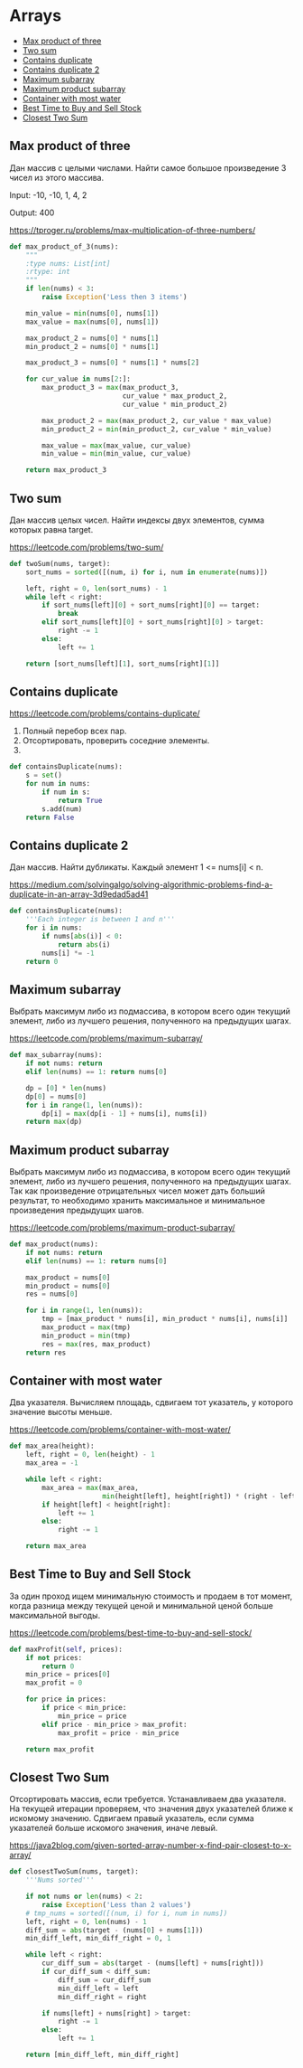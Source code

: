 # Arrays

+ [Max product of three](#max-product-of-three)
+ [Two sum](#two-sum)
+ [Contains duplicate](#contains-duplicate)
+ [Contains duplicate 2](#contains-duplicate-2)
+ [Maximum subarray](#maximum-subarray)
+ [Maximum product subarray](#maximum-product-subarray)
+ [Container with most water](#container-with-most-water)
+ [Best Time to Buy and Sell Stock](#best-time-to-buy-and-sell-stock)
+ [Closest Two Sum](#closest-two-sum)


## Max product of three

Дан массив с целыми числами. Найти самое большое произведение 3 чисел из этого массива.

Input: -10, -10, 1, 4, 2

Output: 400

https://tproger.ru/problems/max-multiplication-of-three-numbers/

```python
def max_product_of_3(nums):
    """
    :type nums: List[int]
    :rtype: int
    """
    if len(nums) < 3:
        raise Exception('Less then 3 items')

    min_value = min(nums[0], nums[1])
    max_value = max(nums[0], nums[1])

    max_product_2 = nums[0] * nums[1]
    min_product_2 = nums[0] * nums[1]

    max_product_3 = nums[0] * nums[1] * nums[2]

    for cur_value in nums[2:]:
        max_product_3 = max(max_product_3,
                            cur_value * max_product_2,
                            cur_value * min_product_2)

        max_product_2 = max(max_product_2, cur_value * max_value)
        min_product_2 = min(min_product_2, cur_value * min_value)

        max_value = max(max_value, cur_value)
        min_value = min(min_value, cur_value)

    return max_product_3
```

## Two sum

Дан массив целых чисел. Найти индексы двух элементов, сумма которых равна target.

https://leetcode.com/problems/two-sum/

```python
def twoSum(nums, target):
    sort_nums = sorted([(num, i) for i, num in enumerate(nums)])

    left, right = 0, len(sort_nums) - 1
    while left < right:
        if sort_nums[left][0] + sort_nums[right][0] == target:
            break
        elif sort_nums[left][0] + sort_nums[right][0] > target:
            right -= 1
        else:
            left += 1

    return [sort_nums[left][1], sort_nums[right][1]]
```

## Contains duplicate

https://leetcode.com/problems/contains-duplicate/

1. Полный перебор всех пар.
2. Отсортировать, проверить соседние элементы.
3. 

```python
def containsDuplicate(nums):
    s = set()
    for num in nums:
        if num in s:
            return True
        s.add(num)
    return False
```

## Contains duplicate 2 

Дан массив. Найти дубликаты. Каждый элемент 1 <= nums[i] < n. 

https://medium.com/solvingalgo/solving-algorithmic-problems-find-a-duplicate-in-an-array-3d9edad5ad41

```python
def containsDuplicate(nums):
    '''Each integer is between 1 and n'''
    for i in nums:
        if nums[abs(i)] < 0:
            return abs(i)
        nums[i] *= -1
    return 0
```

## Maximum subarray

Выбрать максимум либо из подмассива, в котором всего один текущий элемент, либо из лучшего решения, полученного на предыдущих шагах.

https://leetcode.com/problems/maximum-subarray/

```python
def max_subarray(nums):
    if not nums: return
    elif len(nums) == 1: return nums[0]

    dp = [0] * len(nums)
    dp[0] = nums[0]
    for i in range(1, len(nums)):
        dp[i] = max(dp[i - 1] + nums[i], nums[i])
    return max(dp)
```

## Maximum product subarray

Выбрать максимум либо из подмассива, в котором всего один текущий элемент, либо из лучшего решения, полученного на предыдущих шагах. Так как произведение отрицательных чисел может дать больший результат, то необходимо хранить максимальное и минимальное произведения предыдущих шагов.

https://leetcode.com/problems/maximum-product-subarray/

```python
def max_product(nums):
    if not nums: return
    elif len(nums) == 1: return nums[0]

    max_product = nums[0]
    min_product = nums[0]
    res = nums[0]

    for i in range(1, len(nums)):
        tmp = [max_product * nums[i], min_product * nums[i], nums[i]]
        max_product = max(tmp)
        min_product = min(tmp)
        res = max(res, max_product)
    return res
```

## Container with most water

Два указателя. Вычисляем площадь, сдвигаем тот указатель, у которого значение высоты меньше.

https://leetcode.com/problems/container-with-most-water/

```python
def max_area(height):
    left, right = 0, len(height) - 1
    max_area = -1

    while left < right:
        max_area = max(max_area,
                       min(height[left], height[right]) * (right - left))
        if height[left] < height[right]:
            left += 1
        else:
            right -= 1

    return max_area
```

## Best Time to Buy and Sell Stock

За один проход ищем минимальную стоимость и продаем в тот момент, когда разница между текущей ценой и минимальной ценой больше максимальной выгоды.

https://leetcode.com/problems/best-time-to-buy-and-sell-stock/

```python
def maxProfit(self, prices):
    if not prices:
        return 0
    min_price = prices[0]
    max_profit = 0

    for price in prices:
        if price < min_price:
            min_price = price
        elif price - min_price > max_profit:
            max_profit = price - min_price

    return max_profit
```

## Closest Two Sum

Отсортировать массив, если требуется. Устанавливаем два указателя. На текущей итерации проверяем, что значения двух указателей ближе к искомому значению. Сдвигаем правый указатель, если сумма указателей больше искомого значения, иначе левый.

https://java2blog.com/given-sorted-array-number-x-find-pair-closest-to-x-array/

```python
def closestTwoSum(nums, target):
    '''Nums sorted'''

    if not nums or len(nums) < 2:
        raise Exception('Less than 2 values')
    # tmp_nums = sorted([(num, i) for i, num in nums])
    left, right = 0, len(nums) - 1
    diff_sum = abs(target - (nums[0] + nums[1]))
    min_diff_left, min_diff_right = 0, 1

    while left < right:
        cur_diff_sum = abs(target - (nums[left] + nums[right]))
        if cur_diff_sum < diff_sum:
            diff_sum = cur_diff_sum
            min_diff_left = left
            min_diff_right = right

        if nums[left] + nums[right] > target:
            right -= 1
        else:
            left += 1

    return [min_diff_left, min_diff_right]
```
